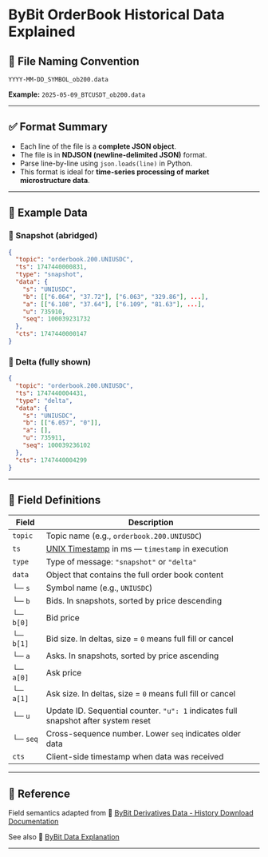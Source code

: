 # ByBit OrderBook Historical Data Explained

## 📄 File Naming Convention

```
YYYY-MM-DD_SYMBOL_ob200.data
```

**Example:**
`2025-05-09_BTCUSDT_ob200.data`

---

## ✅ Format Summary

* Each line of the file is a **complete JSON object**.
* The file is in **NDJSON (newline-delimited JSON)** format.
* Parse line-by-line using `json.loads(line)` in Python.
* This format is ideal for **time-series processing of market microstructure data**.

---

## 🧪 Example Data

### 📌 Snapshot (abridged)

```json
{
  "topic": "orderbook.200.UNIUSDC",
  "ts": 1747440000831,
  "type": "snapshot",
  "data": {
    "s": "UNIUSDC",
    "b": [["6.064", "37.72"], ["6.063", "329.86"], ...],
    "a": [["6.108", "37.64"], ["6.109", "81.63"], ...],
    "u": 735910,
    "seq": 100039231732
  },
  "cts": 1747440000147
}
```

### 📌 Delta (fully shown)

```json
{
  "topic": "orderbook.200.UNIUSDC",
  "ts": 1747440004431,
  "type": "delta",
  "data": {
    "s": "UNIUSDC",
    "b": [["6.057", "0"]],
    "a": [],
    "u": 735911,
    "seq": 100039236102
  },
  "cts": 1747440004299
}
```

---

## 📂 Field Definitions

| Field     | Description                                                                                |
| --------- | ----------------------------------------------------------------------------------         |
| `topic`   | Topic name (e.g., `orderbook.200.UNIUSDC`)                                                 |
| `ts`      | [UNIX Timestamp](https://en.wikipedia.org/wiki/Unix_time) in ms — `timestamp` in execution |
| `type`    | Type of message: `"snapshot"` or `"delta"`                                                 |
| `data`    | Object that contains the full order book content                                           |
| └─ `s`    | Symbol name (e.g., `UNIUSDC`)                                                              |
| └─ `b`    | Bids. In snapshots, sorted by price descending                                             |
| └─ `b[0]` | Bid price                                                                                  |
| └─ `b[1]` | Bid size. In deltas, size = `0` means full fill or cancel                                  |
| └─ `a`    | Asks. In snapshots, sorted by price ascending                                              |
| └─ `a[0]` | Ask price                                                                                  |
| └─ `a[1]` | Ask size. In deltas, size = `0` means full fill or cancel                                  |
| └─ `u`    | Update ID. Sequential counter. `"u": 1` indicates full snapshot after system reset         |
| └─ `seq`  | Cross-sequence number. Lower `seq` indicates older data                                    |
| `cts`     | Client-side timestamp when data was received                                               |

---

## 📎 Reference

Field semantics adapted from
🔗 [ByBit Derivatives Data - History Download Documentation](https://www.bybit.com/derivatives/en/history-data)

See also 🔗 [ByBit Data Explanation](https://bybit-exchange.github.io/docs/tax/explain?utm_source=chatgpt.com)

---
